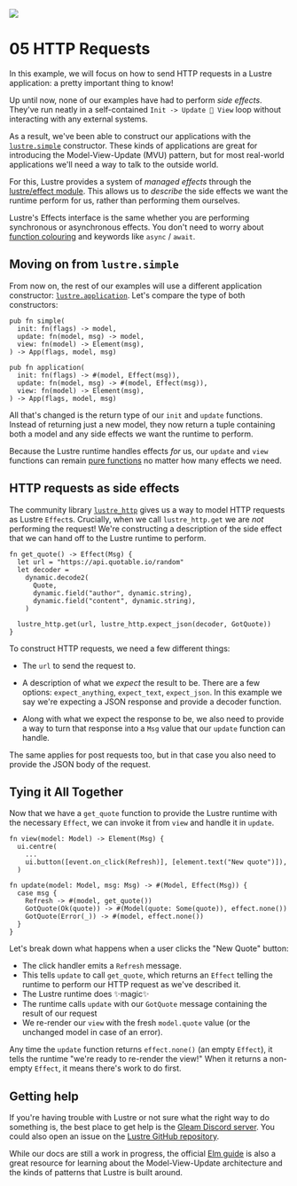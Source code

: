 ![](./header.png)

# 05 HTTP Requests

In this example, we will focus on how to send HTTP requests in a Lustre application: a pretty important thing to know!

Up until now, none of our examples have had to perform _side effects_. They've run neatly in a self-contained `Init -> Update 🔁 View` loop without interacting with any external systems.

As a result, we've been able to construct our applications with the [`lustre.simple`](https://hexdocs.pm/lustre/lustre.html#simple) constructor. These kinds of applications are great for introducing the Model-View-Update (MVU) pattern, but for most real-world applications we'll need a way to talk to the outside world.

For this, Lustre provides a system of _managed effects_ through the [lustre/effect module](https://hexdocs.pm/lustre/lustre/effect.html). This allows us to _describe_ the side effects we want the runtime perform for us, rather than performing them ourselves.

Lustre's Effects interface is the same whether you are performing synchronous or asynchronous effects. You don't need to worry about [function colouring](https://journal.stuffwithstuff.com/2015/02/01/what-color-is-your-function/) and keywords like `async` / `await`.

## Moving on from `lustre.simple`

From now on, the rest of our examples will use a different application constructor:
[`lustre.application`](https://hexdocs.pm/lustre/lustre.html#application). Let's compare the type of both constructors:

```gleam
pub fn simple(
  init: fn(flags) -> model,
  update: fn(model, msg) -> model,
  view: fn(model) -> Element(msg),
) -> App(flags, model, msg)

pub fn application(
  init: fn(flags) -> #(model, Effect(msg)),
  update: fn(model, msg) -> #(model, Effect(msg)),
  view: fn(model) -> Element(msg),
) -> App(flags, model, msg)
```

All that's changed is the return type of our `init` and `update` functions. Instead of returning just a new model, they now return a tuple containing both a model and any side effects we want the runtime to perform.

Because the Lustre runtime handles effects _for_ us, our `update` and `view` functions can remain [pure functions](https://en.wikipedia.org/wiki/Pure_function) no matter how many effects we need.

## HTTP requests as side effects

The community library [`lustre_http`](https://hexdocs.pm/lustre_http/) gives us
a way to model HTTP requests as Lustre `Effect`s. Crucially, when we call `lustre_http.get` we are _not_ performing the request! We're constructing a description of the side effect that we can hand off to the Lustre runtime to perform.

```gleam
fn get_quote() -> Effect(Msg) {
  let url = "https://api.quotable.io/random"
  let decoder =
    dynamic.decode2(
      Quote,
      dynamic.field("author", dynamic.string),
      dynamic.field("content", dynamic.string),
    )

  lustre_http.get(url, lustre_http.expect_json(decoder, GotQuote))
}
```

To construct HTTP requests, we need a few different things:

- The `url` to send the request to.

- A description of what we _expect_ the result to be. There are a few options:
  `expect_anything`, `expect_text`, `expect_json`. In this example we say we're
  expecting a JSON response and provide a decoder function.

- Along with what we expect the response to be, we also need to provide a way
  to turn that response into a `Msg` value that our `update` function can handle.

The same applies for post requests too, but in that case you also need to provide the JSON body of the request.

## Tying it All Together

Now that we have a `get_quote` function to provide the Lustre runtime with the necessary `Effect`, we can invoke it from `view` and handle it in `update`.

```gleam
fn view(model: Model) -> Element(Msg) {
  ui.centre(
    ...
    ui.button([event.on_click(Refresh)], [element.text("New quote")]),
  )
```

```gleam
fn update(model: Model, msg: Msg) -> #(Model, Effect(Msg)) {
  case msg {
    Refresh -> #(model, get_quote())
    GotQuote(Ok(quote)) -> #(Model(quote: Some(quote)), effect.none())
    GotQuote(Error(_)) -> #(model, effect.none())
  }
}
```

Let's break down what happens when a user clicks the "New Quote" button:

- The click handler emits a `Refresh` message.
- This tells `update` to call `get_quote`, which returns an `Effect` telling the runtime to perform our HTTP request as we've described it.
- The Lustre runtime does ✨magic✨
- The runtime calls `update` with our `GotQuote` message containing the result of our request
- We re-render our `view` with the fresh `model.quote` value (or the unchanged model in case of an error).

Any time the `update` function returns `effect.none()` (an empty `Effect`), it tells the runtime "we're ready to re-render the view!" When it returns a non-empty `Effect`, it means there's work to do first.

## Getting help

If you're having trouble with Lustre or not sure what the right way to do
something is, the best place to get help is the [Gleam Discord server](https://discord.gg/Fm8Pwmy).
You could also open an issue on the [Lustre GitHub repository](https://github.com/lustre-labs/lustre/issues).

While our docs are still a work in progress, the official [Elm guide](https://guide.elm-lang.org)
is also a great resource for learning about the Model-View-Update architecture
and the kinds of patterns that Lustre is built around.
